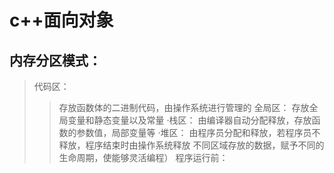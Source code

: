 #  c++面向对象 

## 内存分区模式：
>代码区：
>>存放函数体的二进制代码，由操作系统进行管理的
>全局区：
存放全局变量和静态变量以及常量
·栈区：
由编译器自动分配释放，存放函数的参数值，局部变量等
·堆区：
由程序员分配和释放，若程序员不释放，程序结束时由操作系统释放
不同区域存放的数据，赋予不同的生命周期，使能够灵活编程）
程序运行前：